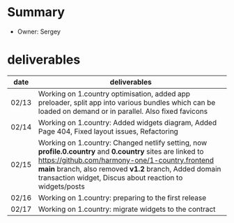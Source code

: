# Summary
* Owner: Sergey

# deliverables
| date  | deliverables |
|--- | ---|
| 02/13 | Working on 1.country optimisation, added app preloader, split app into various bundles which can be loaded on demand or in parallel. Also fixed favicons |
| 02/14 | Working on 1.country: Added widgets diagram, Added Page 404, Fixed layout issues, Refactoring |
| 02/15 | Working on 1.country: Changed netlify setting, now **profile.0.country** and **0.country** sites are linked to https://github.com/harmony-one/1-country.frontend **main** branch, also removed **v1.2** branch, Added domain transaction widget, Discus about reaction to widgets/posts |
| 02/16 | Working on 1.country: preparing to the first release |
| 02/17 | Working on 1.country: migrate widgets to the contract |